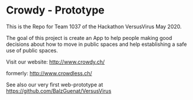 # Crowdy - Prototype

This is the Repo for Team 1037 of the Hackathon VersusVirus May 2020.

The goal of this project is create an App to help people making good decisions about how to move in public spaces and help establishing a safe use of public spaces.

Visit our website: http://www.crowdy.ch/ 

formerly: http://www.crowdless.ch/

See also our very first web-prototype at https://github.com/BalzGuenat/VersusVirus



